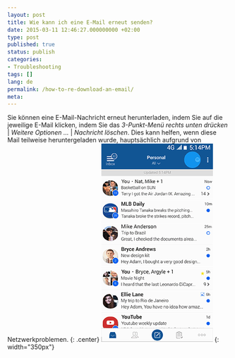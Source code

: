```yaml
---
layout: post
title: Wie kann ich eine E-Mail erneut senden?
date: 2015-03-11 12:46:27.000000000 +02:00
type: post
published: true
status: publish
categories:
- Troubleshooting
tags: []
lang: de
permalink: /how-to-re-download-an-email/
meta:
---
```


Sie können eine E-Mail-Nachricht erneut herunterladen, indem Sie auf die jeweilige E-Mail klicken, indem Sie das *3-Punkt-Menü rechts unten drücken* \| *Weitere Optionen ...* \| *Nachricht löschen*. Dies kann helfen, wenn diese Mail teilweise heruntergeladen wurde, hauptsächlich aufgrund von Netzwerkproblemen.
{: .center}
![Redownload Email](/assets/BlueMail_Redownload_Email.gif) {: width="350px"}
